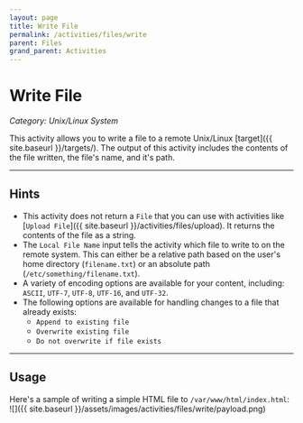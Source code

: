 ```yaml
---
layout: page
title: Write File
permalink: /activities/files/write
parent: Files
grand_parent: Activities
---
```


# Write File
_Category: Unix/Linux System_

This activity allows you to write a file to a remote Unix/Linux [target]({{ site.baseurl }}/targets/). The output of this activity includes the contents of the file written, the file's name, and it's path.

---

## Hints
* This activity does not return a `File` that you can use with activities like [`Upload File`]({{ site.baseurl }}/activities/files/upload). It returns the contents of the file as a string.
* The `Local File Name` input tells the activity which file to write to on the remote system. This can either be a relative path based on the user's home directory (`filename.txt`) or an absolute path (`/etc/something/filename.txt`).
* A variety of encoding options are available for your content, including: `ASCII`, `UTF-7`, `UTF-8`, `UTF-16`, and `UTF-32`.
* The following options are available for handling changes to a file that already exists:
	* `Append to existing file`
	* `Overwrite existing file`
	* `Do not overwrite if file exists`

---

## Usage
Here's a sample of writing a simple HTML file to `/var/www/html/index.html`:
![]({{ site.baseurl }}/assets/images/activities/files/write/payload.png)